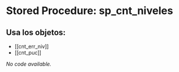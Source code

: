 # Stored Procedure: sp_cnt_niveles

## Usa los objetos:
- [[cnt_err_niv]]
- [[cnt_puc]]

*No code available.*
